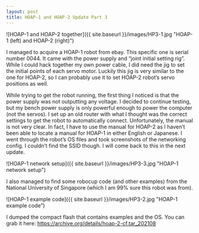 ```yaml
---
layout: post
title: HOAP-1 and HOAP-2 Update Part 3
---
```


![HOAP-1 and HOAP-2 together]({{ site.baseurl }}/images/HP3-1.jpg "HOAP-1 (left) and HOAP-2 (right)")

I managed to acquire a HOAP-1 robot from ebay. This specific one is serial number 0044. It came with the power supply and “joint initial setting rig”. While I could hack together my own power cable, I did need the jig to set the initial points of each servo motor. Luckily this jig is very similar to the one for HOAP-2, so I can probably use it to set HOAP-2 robot’s servo positions as well.

While trying to get the robot running, the first thing I noticed is that the power supply was not outputting any voltage. I decided to continue testing, but my bench power supply is only powerful enough to power the computer (not the servos). I set up an old router with what I thought was the correct settings to get the robot to automatically connect. Unfortunately, the manual is not very clear. In fact, I have to use the manual for HOAP-2 as I haven’t been able to locate a manual for HOAP-1 in either English or Japanese. I went through the robot’s OS files and took screenshots of the networking config. I couldn’t find the SSID though. I will come back to this in the next update.

![HOAP-1 network setup]({{ site.baseurl }}/images/HP3-3.jpg "HOAP-1 network setup")

I also managed to find some robocup code (and other examples) from the National University of Singapore (which I am 99% sure this robot was from).

![HOAP-1 example code]({{ site.baseurl }}/images/HP3-2.jpg "HOAP-1 example code")

I dumped the compact flash that contains examples and the OS. You can grab it here: <https://archive.org/details/hoap-2-cf.tar_202108>

